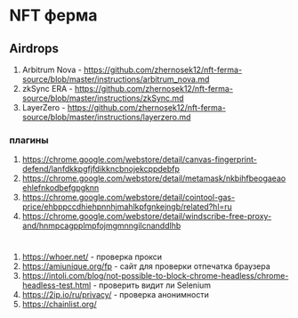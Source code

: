 # NFT ферма

## Airdrops

1. Arbitrum Nova - https://github.com/zhernosek12/nft-ferma-source/blob/master/instructions/arbitrum_nova.md
2. zkSync ERA - https://github.com/zhernosek12/nft-ferma-source/blob/master/instructions/zkSync.md
3. LayerZero - https://github.com/zhernosek12/nft-ferma-source/blob/master/instructions/layerzero.md

### плагины

1. https://chrome.google.com/webstore/detail/canvas-fingerprint-defend/lanfdkkpgfjfdikkncbnojekcppdebfp
2. https://chrome.google.com/webstore/detail/metamask/nkbihfbeogaeaoehlefnkodbefgpgknn
3. https://chrome.google.com/webstore/detail/cointool-gas-price/ehbppccdhiehpnnhjmahlkpfgnkejngb/related?hl=ru
4. https://chrome.google.com/webstore/detail/windscribe-free-proxy-and/hnmpcagpplmpfojmgmnngilcnanddlhb

#

1. https://whoer.net/ - проверка прокси
2. https://amiunique.org/fp - сайт для проверки отпечатка браузера
3. https://intoli.com/blog/not-possible-to-block-chrome-headless/chrome-headless-test.html - проверить видит ли Selenium
4. https://2ip.io/ru/privacy/ - проверка анонимности
5. https://chainlist.org/

